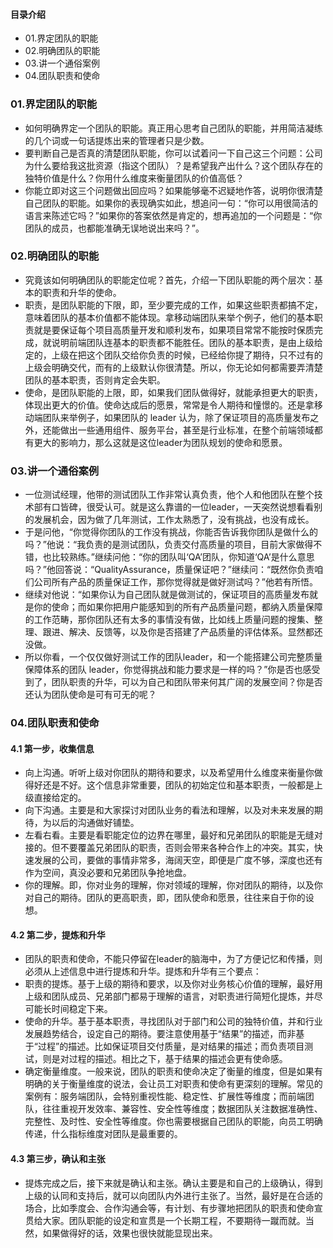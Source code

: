 #### 目录介绍
- 01.界定团队的职能
- 02.明确团队的职能
- 03.讲一个通俗案例
- 04.团队职责和使命



### 01.界定团队的职能
- 如何明确界定一个团队的职能。真正用心思考自己团队的职能，并用简洁凝练的几个词或一句话提炼出来的管理者只是少数。
- 要判断自己是否真的清楚团队职能，你可以试着问一下自己这三个问题：公司为什么要给我这批资源（指这个团队）？是希望我产出什么？这个团队存在的独特价值是什么？你用什么维度来衡量团队的价值高低？
- 你能立即对这三个问题做出回应吗？如果能够毫不迟疑地作答，说明你很清楚自己团队的职能。如果你的表现确实如此，想追问一句：“你可以用很简洁的语言来陈述它吗？”如果你的答案依然是肯定的，想再追加的一个问题是：“你团队的成员，也都能准确无误地说出来吗？”。



### 02.明确团队的职能
- 究竟该如何明确团队的职能定位呢？首先，介绍一下团队职能的两个层次：基本的职责和升华的使命。
- 职责，是团队职能的下限，即，至少要完成的工作，如果这些职责都搞不定，意味着团队的基本价值都不能体现。拿移动端团队来举个例子，他们的基本职责就是要保证每个项目高质量开发和顺利发布，如果项目常常不能按时保质完成，就说明前端团队连基本的职责都不能胜任。团队的基本职责，是由上级给定的，上级在把这个团队交给你负责的时候，已经给你提了期待，只不过有的上级会明确交代，而有的上级默认你很清楚。所以，你无论如何都需要弄清楚团队的基本职责，否则肯定会失职。
- 使命，是团队职能的上限，即，如果我们团队做得好，就能承担更大的职责，体现出更大的价值。使命达成后的愿景，常常是令人期待和憧憬的。还是拿移动端团队来举例子，如果团队的 leader 认为，除了保证项目的高质量发布之外，还能做出一些通用组件、服务平台，甚至是行业标准，在整个前端领域都有更大的影响力，那么这就是这位leader为团队规划的使命和愿景。



### 03.讲一个通俗案例
- 一位测试经理，他带的测试团队工作非常认真负责，他个人和他团队在整个技术部有口皆碑，很受认可。就是这么靠谱的一位leader，一天突然说想看看别的发展机会，因为做了几年测试，工作太熟悉了，没有挑战，也没有成长。
- 于是问他，“你觉得你团队的工作没有挑战，你能否告诉我你团队是做什么的吗？”他说：“我负责的是测试团队，负责交付高质量的项目，目前大家做得不错，也比较熟练。”继续问他：“你的团队叫‘QA’团队，你知道‘QA’是什么意思吗？”他回答说：“QualityAssurance，质量保证吧？”继续问：“既然你负责咱们公司所有产品的质量保证工作，那你觉得就是做好测试吗？”他若有所悟。
- 继续对他说：“如果你认为自己团队就是做测试的，保证项目的高质量发布就是你的使命；而如果你把用户能感知到的所有产品质量问题，都纳入质量保障的工作范畴，那你团队还有太多的事情没有做，比如线上质量问题的搜集、整理、跟进、解决、反馈等，以及你是否搭建了产品质量的评估体系。显然都还没做。
- 所以你看，一个仅仅做好测试工作的团队leader，和一个能搭建公司完整质量保障体系的团队 leader，你觉得挑战和能力要求是一样的吗？”你是否也感受到了，团队职责的升华，可以为自己和团队带来何其广阔的发展空间？你是否还认为团队使命是可有可无的呢？



### 04.团队职责和使命
#### 4.1 第一步，收集信息
- 向上沟通。听听上级对你团队的期待和要求，以及希望用什么维度来衡量你做得好还是不好。这个信息非常重要，团队的初始定位和基本职责，一般都是上级直接给定的。
- 向下沟通。主要是和大家探讨对团队业务的看法和理解，以及对未来发展的期待，为以后的沟通做好铺垫。
- 左看右看。主要是看职能定位的边界在哪里，最好和兄弟团队的职能是无缝对接的。但不要覆盖兄弟团队的职责，否则会带来各种合作上的冲突。其实，快速发展的公司，要做的事情非常多，海阔天空，即便是广度不够，深度也还有作为空间，真没必要和兄弟团队争抢地盘。
- 你的理解。即，你对业务的理解，你对领域的理解，你对团队的期待，以及你对自己的期待。团队的更高职责，即，团队使命和愿景，往往来自于你的设想。



#### 4.2 第二步，提炼和升华
- 团队的职责和使命，不能只停留在leader的脑海中，为了方便记忆和传播，则必须从上述信息中进行提炼和升华。提炼和升华有三个要点：
- 职责的提炼。基于上级的期待和要求，以及你对业务核心价值的理解，最好用上级和团队成员、兄弟部门都易于理解的语言，对职责进行简短化提炼，并尽可能长时间稳定下来。
- 使命的升华。基于基本职责，寻找团队对于部门和公司的独特价值，并和行业发展趋势结合，设定自己的期待。要注意使用基于“结果”的描述，而非基于“过程”的描述。比如保证项目交付质量，是对结果的描述；而负责项目测试，则是对过程的描述。相比之下，基于结果的描述会更有使命感。
- 确定衡量维度。一般来说，团队的职责和使命决定了衡量的维度，但是如果有明确的关于衡量维度的说法，会让员工对职责和使命有更深刻的理解。常见的案例有：服务端团队，会特别重视性能、稳定性、扩展性等维度；而前端团队，往往重视开发效率、兼容性、安全性等维度；数据团队关注数据准确性、完整性、及时性、安全性等维度。你也需要根据自己团队的职能，向员工明确传递，什么指标维度对团队是最重要的。



#### 4.3 第三步，确认和主张
- 提炼完成之后，接下来就是确认和主张。确认主要是和自己的上级确认，得到上级的认同和支持后，就可以向团队内外进行主张了。当然，最好是在合适的场合，比如季度会、合作沟通会等，有计划、有步骤地把团队的职责和使命宣贯给大家。团队职能的设定和宣贯是一个长期工程，不要期待一蹴而就。当然，如果做得好的话，效果也很快就能显现出来。




